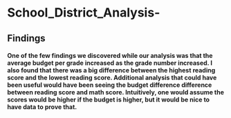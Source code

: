 # School_District_Analysis- 
## Findings  
#### One of the few findings we discovered while our analysis was that the average budget per grade increased as the grade number increased. I also found that there was a big difference between the highest reading score and the lowest reading score. Additional analysis that could have been useful would have been seeing the budget difference difference between reading score and math score. Intuitively, one would assume the scores would be higher if the budget is higher, but it would be nice to have data to prove that. 
